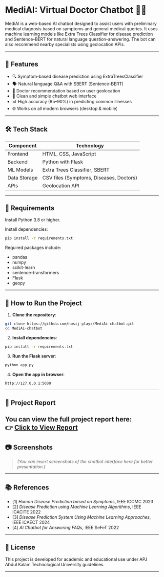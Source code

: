 
# MediAI: Virtual Doctor Chatbot 🤖💊

MediAI is a web-based AI chatbot designed to assist users with preliminary medical diagnosis based on symptoms and general medical queries. It uses machine learning models like Extra Trees Classifier for disease prediction and Sentence-BERT for natural language question-answering. The bot can also recommend nearby specialists using geolocation APIs.

---

## 🧠 Features

- 🔍 Symptom-based disease prediction using ExtraTreesClassifier
- 🗣️ Natural language Q&A with SBERT (Sentence-BERT)
- 📍 Doctor recommendation based on user geolocation
- 💬 Clean and simple chatbot web interface
- 📊 High accuracy (85–90%) in predicting common illnesses
- 🌐 Works on all modern browsers (desktop & mobile)

---

## 🛠️ Tech Stack

| Component     | Technology                         |
|---------------|-------------------------------------|
| Frontend      | HTML, CSS, JavaScript              |
| Backend       | Python with Flask                  |
| ML Models     | Extra Trees Classifier, SBERT      |
| Data Storage  | CSV files (Symptoms, Diseases, Doctors) |
| APIs          | Geolocation API                    |

---

## 🧪 Requirements

Install Python 3.8 or higher.

Install dependencies:

```bash
pip install -r requirements.txt
```

Required packages include:

- pandas
- numpy
- scikit-learn
- sentence-transformers
- Flask
- geopy

---

## 🚀 How to Run the Project

1. **Clone the repository**:

```bash
git clone https://github.com/nosij-playz/MediAi-chatbot.git
cd MediAi-chatbot
```

2. **Install dependencies**:

```bash
pip install -r requirements.txt
```

3. **Run the Flask server**:

```bash
python app.py
```

4. **Open the app in browser**:

```
http://127.0.0.1:5000
```

---
## 📄 Project Report

You can view the full project report here:  
👉 [**Click to View Report**](report/MediAi%20report.pdf)
---

## 📷 Screenshots

> _(You can insert screenshots of the chatbot interface here for better presentation.)_

---

## 📚 References

- [1] *Human Disease Prediction based on Symptoms*, IEEE ICCMC 2023  
- [2] *Disease Prediction using Machine Learning Algorithms*, IEEE ICACITE 2022  
- [3] *Disease Prediction System Using Machine Learning Approaches*, IEEE ICAECT 2024  
- [4] *AI Chatbot for Answering FAQs*, IEEE SeFeT 2022



---

## 📌 License

This project is developed for academic and educational use under APJ Abdul Kalam Technological University guidelines.

---
